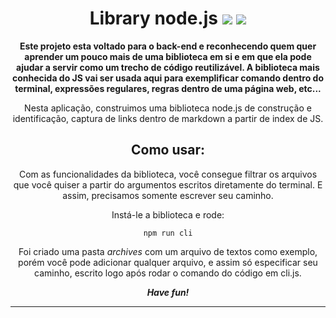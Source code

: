 <div align="center">

# Library node.js <img src="https://img.shields.io/badge/Node.js-339933?style=for-the-badge&logo=nodedotjs&logoColor=white"> <img src="https://img.shields.io/badge/npm-CB3837?style=for-the-badge&logo=npm&logoColor=white">

**Este projeto esta voltado para o back-end e reconhecendo quem quer aprender um pouco mais de uma biblioteca em si e em que ela pode ajudar a servir como um trecho de código reutilizável. A biblioteca mais conhecida do JS vai ser usada aqui para exemplificar comando dentro do terminal, expressões regulares, regras dentro de uma página web, etc...**

Nesta aplicação, construimos uma biblioteca node.js de construção e identificação, captura de links dentro de markdown a partir de index de JS.

## **Como usar:**

Com as funcionalidades da biblioteca, você consegue filtrar os arquivos que você quiser a partir do argumentos escritos diretamente do terminal. E assim, precisamos somente escrever seu caminho.

Instá-le a biblioteca e rode:

```node
npm run cli
```

Foi criado uma pasta *archives* com um arquivo de textos como exemplo, porém você pode adicionar qualquer arquivo, e assim só especificar seu caminho, escrito logo após rodar o comando do código em cli.js.

***Have fun!***

---